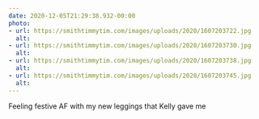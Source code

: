```yaml
---
date: 2020-12-05T21:29:38.932-00:00
photo:
- url: https://smithtimmytim.com/images/uploads/2020/1607203722.jpg
  alt: 
- url: https://smithtimmytim.com/images/uploads/2020/1607203730.jpg
  alt: 
- url: https://smithtimmytim.com/images/uploads/2020/1607203738.jpg
  alt: 
- url: https://smithtimmytim.com/images/uploads/2020/1607203745.jpg
  alt: 
---
```

Feeling festive AF with my new leggings that Kelly gave me
